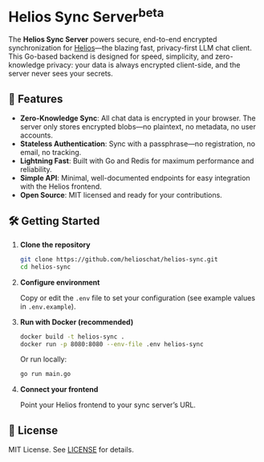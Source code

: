 # Helios Sync Server<sup>beta</sup>

The **Helios Sync Server** powers secure, end-to-end encrypted synchronization for [Helios](https://heliosch.at)—the blazing fast, privacy-first LLM chat client. This Go-based backend is designed for speed, simplicity, and zero-knowledge privacy: your data is always encrypted client-side, and the server never sees your secrets.

## 🚀 Features

- **Zero-Knowledge Sync**: All chat data is encrypted in your browser. The server only stores encrypted blobs—no plaintext, no metadata, no user accounts.
- **Stateless Authentication**: Sync with a passphrase—no registration, no email, no tracking.
- **Lightning Fast**: Built with Go and Redis for maximum performance and reliability.
- **Simple API**: Minimal, well-documented endpoints for easy integration with the Helios frontend.
- **Open Source**: MIT licensed and ready for your contributions.

## 🛠️ Getting Started

1. **Clone the repository**

   ```sh
   git clone https://github.com/helioschat/helios-sync.git
   cd helios-sync
   ```

2. **Configure environment**

   Copy or edit the `.env` file to set your configuration (see example values in `.env.example`).

3. **Run with Docker (recommended)**

   ```sh
   docker build -t helios-sync .
   docker run -p 8080:8080 --env-file .env helios-sync
   ```

   Or run locally:

   ```sh
   go run main.go
   ```

4. **Connect your frontend**

   Point your Helios frontend to your sync server’s URL.

## 📄 License

MIT License. See [LICENSE](./LICENSE) for details.

